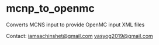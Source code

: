# mcnp_to_openmc
Converts MCNS input to provide OpenMC input XML files

Contact:
iamsachinshet@gmail.com
vasyog2019@gmail.com
